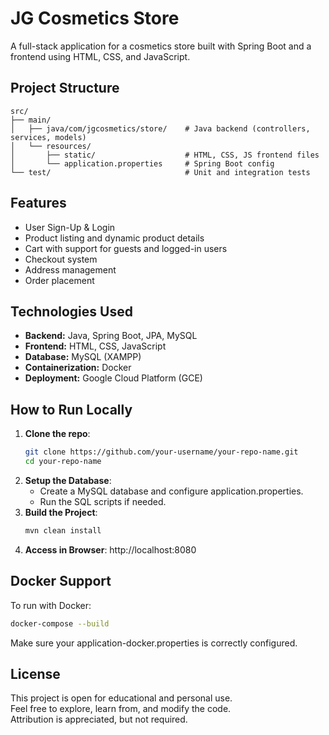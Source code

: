 # JG Cosmetics Store

A full-stack application for a cosmetics store built with Spring Boot and a frontend using HTML, CSS, and JavaScript.

##  Project Structure

```text
src/
├── main/
│   ├── java/com/jgcosmetics/store/    # Java backend (controllers, services, models)
│   └── resources/
│       ├── static/                    # HTML, CSS, JS frontend files
│       └── application.properties     # Spring Boot config
└── test/                              # Unit and integration tests
```

## Features

- User Sign-Up & Login
- Product listing and dynamic product details
- Cart with support for guests and logged-in users
- Checkout system
- Address management
- Order placement

## Technologies Used

- **Backend:** Java, Spring Boot, JPA, MySQL
- **Frontend:** HTML, CSS, JavaScript
- **Database:** MySQL (XAMPP)
- **Containerization:** Docker
- **Deployment:** Google Cloud Platform (GCE)

## How to Run Locally

1. **Clone the repo**:
   ```bash
   git clone https://github.com/your-username/your-repo-name.git
   cd your-repo-name
   ```
2. **Setup the Database**:
   - Create a MySQL database and configure application.properties.
   - Run the SQL scripts if needed.
3. **Build the Project**:
   ```bash
   mvn clean install
   ```
5. **Access in Browser**:
   http://localhost:8080

## Docker Support

To run with Docker:
```bash
docker-compose --build
```
Make sure your application-docker.properties is correctly configured.

## License

This project is open for educational and personal use.  
Feel free to explore, learn from, and modify the code.  
Attribution is appreciated, but not required.

